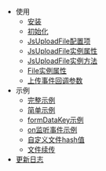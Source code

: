 - 使用
  - [安装](/v2/usage/install.md)
  - [初始化](/v2/usage/init.md)
  - [JsUploadFile配置项](/v2/usage/upload-config.md)
  - [JsUploadFile实例属性](/v2/usage/upload-attr.md)
  - [JsUploadFile实例方法](/v2/usage/upload-fun.md)
  - [File实例属性](/v2/usage/file-attr.md)
  - [上传事件回调参数](/v2/usage/cb-params.md)
- 示例
  - [完整示例](/v2/example/example.md)
  - [简单示例](/v2/example/eg-simple.md)
  - [formDataKey示例](/v2/example/eg-formDataKey.md)
  - [on监听事件示例](/v2/example/eg-onevent.md)
  - [自定义文件hash值](/v2/example/eg-hash.md)
  - [文件续传](/v2/example/eg-continue.md)
- [更新日志](/v2/version.md)